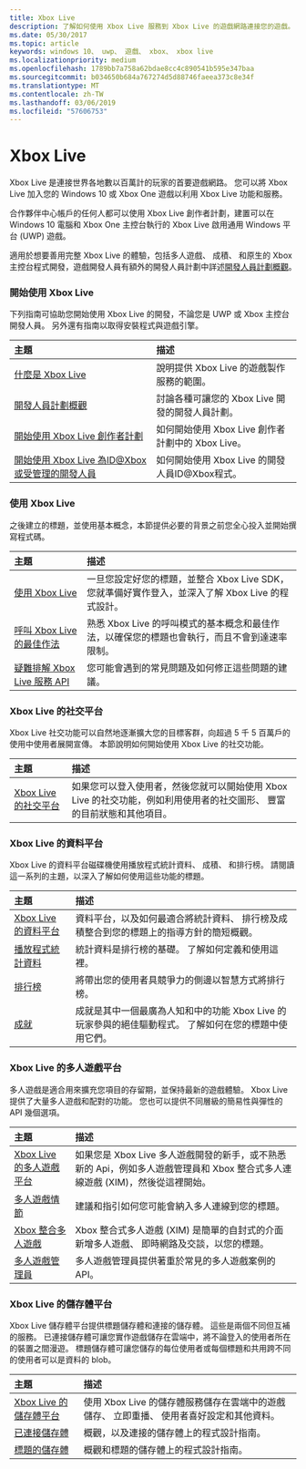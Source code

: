 ```yaml
---
title: Xbox Live
description: 了解如何使用 Xbox Live 服務到 Xbox Live 的遊戲網路連接您的遊戲。
ms.date: 05/30/2017
ms.topic: article
keywords: windows 10、 uwp、 遊戲、 xbox、 xbox live
ms.localizationpriority: medium
ms.openlocfilehash: 1789bb7a758a62bdae8cc4c890541b595e347baa
ms.sourcegitcommit: b034650b684a767274d5d88746faeea373c8e34f
ms.translationtype: MT
ms.contentlocale: zh-TW
ms.lasthandoff: 03/06/2019
ms.locfileid: "57606753"
---
```

# <a name="xbox-live"></a>Xbox Live

Xbox Live 是連接世界各地數以百萬計的玩家的首要遊戲網路。 您可以將 Xbox Live 加入您的 Windows 10 或 Xbox One 遊戲以利用 Xbox Live 功能和服務。

合作夥伴中心帳戶的任何人都可以使用 Xbox Live 創作者計劃，建置可以在 Windows 10 電腦和 Xbox One 主控台執行的 Xbox Live 啟用通用 Windows 平台 (UWP) 遊戲。

適用於想要善用完整 Xbox Live 的體驗，包括多人遊戲、 成積、 和原生的 Xbox 主控台程式開發，遊戲開發人員有額外的開發人員計劃中詳述[開發人員計劃概觀](developer-program-overview.md)。

### <a name="get-started-with-xbox-live"></a>開始使用 Xbox Live

下列指南可協助您開始使用 Xbox Live 的開發，不論您是 UWP 或 Xbox 主控台 開發人員。  另外還有指南以取得安裝程式與遊戲引擎。

| 主題                                                                                                                                             | 描述                                                                                                   |
|:--------------------------------------------------------------------------------------------------------------------------------------------------|:--------------------------------------------------------------------------------------------------------------|
| [什麼是 Xbox Live](what-is-xbox-live.md) | 說明提供 Xbox Live 的遊戲製作服務的範圍。 |
| [開發人員計劃概觀](developer-program-overview.md) | 討論各種可讓您的 Xbox Live 開發的開發人員計劃。 |
| [開始使用 Xbox Live 創作者計劃](get-started-with-creators/get-started-with-xbox-live-creators.md) | 如何開始使用 Xbox Live 創作者計劃中的 Xbox Live。 |
| [開始使用 Xbox Live 為ID@Xbox或受管理的開發人員](get-started-with-partner/get-started-with-xbox-live-partner.md) | 如何開始使用 Xbox Live 的開發人員ID@Xbox程式。 |

### <a name="using-xbox-live"></a>使用 Xbox Live

之後建立的標題，並使用基本概念，本節提供必要的背景之前您全心投入並開始撰寫程式碼。

| 主題                                                                                                                                             | 描述                                                                                                   |
|:--------------------------------------------------------------------------------------------------------------------------------------------------|:--------------------------------------------------------------------------------------------------------------|
| [使用 Xbox Live](using-xbox-live/using-xbox-live.md) | 一旦您設定好您的標題，並整合 Xbox Live SDK，您就準備好實作登入，並深入了解 Xbox Live 的程式設計。
| [呼叫 Xbox Live 的最佳作法](using-xbox-live/best-practices/best-practices-for-calling-xbox-live.md) | 熟悉 Xbox Live 的呼叫模式的基本概念和最佳作法，以確保您的標題也會執行，而且不會到達速率限制。
| [疑難排解 Xbox Live 服務 API](using-xbox-live/troubleshooting/troubleshooting-the-xbox-live-services-api.md) | 您可能會遇到的常見問題及如何修正這些問題的建議。

### <a name="xbox-live-social-platform"></a>Xbox Live 的社交平台

Xbox Live 社交功能可以自然地逐漸擴大您的目標客群，向超過 5 千 5 百萬戶的使用中使用者展開宣傳。  本節說明如何開始使用 Xbox Live 的社交功能。

| 主題                                                                                                                                             | 描述                                                                                                   |
|:--------------------------------------------------------------------------------------------------------------------------------------------------|:--------------------------------------------------------------------------------------------------------------|
| [Xbox Live 的社交平台](social-platform/social-platform.md) | 如果您可以登入使用者，然後您就可以開始使用 Xbox Live 的社交功能，例如利用使用者的社交圖形、 豐富的目前狀態和其他項目。 |

### <a name="xbox-live-data-platform"></a>Xbox Live 的資料平台

Xbox Live 的資料平台磁碟機使用播放程式統計資料、 成積、 和排行榜。  請閱讀這一系列的主題，以深入了解如何使用這些功能的標題。

| 主題                                                                                                                                             | 描述                                                                                                   |
|:--------------------------------------------------------------------------------------------------------------------------------------------------|:--------------------------------------------------------------------------------------------------------------|
| [Xbox Live 的資料平台](data-platform/data-platform.md) | 資料平台，以及如何最適合將統計資料、 排行榜及成積整合到您的標題上的指導方針的簡短概觀。
| [播放程式統計資料](leaderboards-and-stats-2017/player-stats.md) | 統計資料是排行榜的基礎。  了解如何定義和使用這裡。
| [排行榜](leaderboards-and-stats-2017/leaderboards.md) | 將帶出您的使用者具競爭力的側邊以智慧方式將排行榜。
| [成就](achievements-2017/achievements.md) | 成就是其中一個最廣為人知和中的功能 Xbox Live 的玩家參與的絕佳驅動程式。 了解如何在您的標題中使用它們。

### <a name="xbox-live-multiplayer-platform"></a>Xbox Live 的多人遊戲平台

多人遊戲是適合用來擴充您項目的存留期，並保持最新的遊戲體驗。  Xbox Live 提供了大量多人遊戲和配對的功能。  您也可以提供不同層級的簡易性與彈性的 API 幾個選項。

| 主題                                                                                                                                             | 描述                                                                                                   |
|:--------------------------------------------------------------------------------------------------------------------------------------------------|:--------------------------------------------------------------------------------------------------------------|
| [Xbox Live 的多人遊戲平台](multiplayer/multiplayer-intro.md) | 如果您是 Xbox Live 多人遊戲開發的新手，或不熟悉新的 Api，例如多人遊戲管理員和 Xbox 整合式多人連線遊戲 (XIM)，然後從這裡開始。 |
| [多人遊戲情節](multiplayer/multiplayer-scenarios.md) | 建議和指引如何您可能會納入多人連線到您的標題。 |
| [Xbox 整合多人遊戲](multiplayer/xbox-integrated-multiplayer.md) | Xbox 整合式多人遊戲 (XIM) 是簡單的自封式的介面新增多人遊戲、 即時網路及交談，以您的標題。 |
| [多人遊戲管理員](multiplayer/multiplayer-manager.md) | 多人遊戲管理員提供著重於常見的多人遊戲案例的 API。 |

### <a name="xbox-live-storage-platform"></a>Xbox Live 的儲存體平台

Xbox Live 儲存體平台提供標題儲存體和連接的儲存體。  這些是兩個不同但互補的服務。  已連接儲存體可讓您實作遊戲儲存在雲端中，將不論登入的使用者所在的裝置之間漫遊。  標題儲存體可讓您儲存的每位使用者或每個標題和共用跨不同的使用者可以是資料的 blob。

| 主題                                                                                                                                             | 描述                                                                                                   |
|:--------------------------------------------------------------------------------------------------------------------------------------------------|:--------------------------------------------------------------------------------------------------------------|
| [Xbox Live 的儲存體平台](storage-platform/storage-platform.md) | 使用 Xbox Live 的儲存體服務儲存在雲端中的遊戲儲存、 立即重播、 使用者喜好設定和其他資料。 |
| [已連接儲存體](storage-platform/connected-storage/connected-storage-technical-overview.md) | 概觀，以及連接的儲存體上的程式設計指南。 |
| [標題的儲存體](storage-platform/xbox-live-title-storage/xbox-live-title-storage.md) | 概觀和標題的儲存體上的程式設計指南。 |

